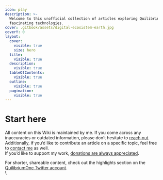 ```yaml
---
icon: play
description: >-
  Welcome to this unofficial collection of articles exploring Quilibrium and its
  fascinating technologies.
cover: .gitbook/assets/digital-ecosistem-earth.jpg
coverY: 0
layout:
  cover:
    visible: true
    size: hero
  title:
    visible: true
  description:
    visible: true
  tableOfContents:
    visible: true
  outline:
    visible: true
  pagination:
    visible: true
---
```


# Start here

All content on this Wiki is maintained by me. If you come across any inaccuracies or outdated information, please don’t hesitate to [reach out](contact-me.md). Additionally, if you’d like to contribute an article on a specific topic, feel free to [contact me](contact-me.md) as well. \
If you’d like to support my work, [donations are always appreciated](want-to-say-thank-you.md).

For shorter, shareable content, check out the highlights section on the [QuilibriumOne Twitter account](https://x.com/QuilibriumOne/highlights).\
\
